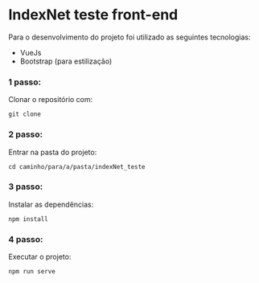 # IndexNet teste front-end

Para o desenvolvimento do projeto foi utilizado as seguintes tecnologias:
- VueJs
- Bootstrap (para estilização)

### 1 passo:
Clonar o repositório com:
```
git clone
```

### 2 passo:
Entrar na pasta do projeto:
```
cd caminho/para/a/pasta/indexNet_teste
```

### 3 passo:
Instalar as dependências:
```
npm install
```

### 4 passo:
Executar o projeto:
```
npm run serve
```

